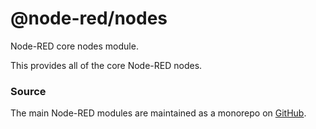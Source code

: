 @node-red/nodes
====================

Node-RED core nodes module.

This provides all of the core Node-RED nodes.

### Source

The main Node-RED modules are maintained as a monorepo on [GitHub](https://github.com/node-red/node-red).
